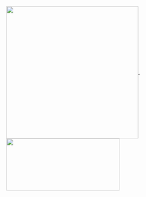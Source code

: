 <a href="https://github.com/anuraghazra/github-readme-stats">
  <img align="center" width="350" src="https://github-readme-stats.vercel.app/api?username=arrivaldwis&show_icons=true&theme=radical" />
</a>
&nbsp;&nbsp;&nbsp;&nbsp;
<a href="https://github.com/anuraghazra/github-readme-stats">
  <img align="center" width="300" height="137.8" src="https://github-readme-stats.vercel.app/api/top-langs/?username=arrivaldwis&layout=compact&show_icons=true&theme=radical" />
</a>

